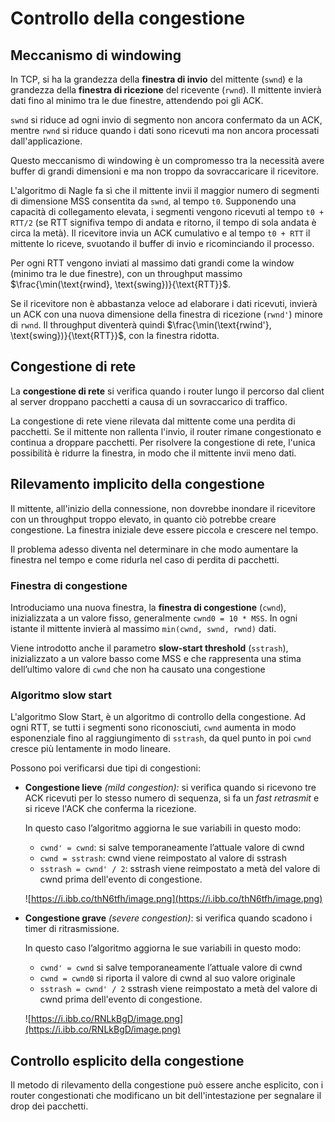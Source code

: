 ﻿# Controllo della congestione

## Meccanismo di windowing

In TCP, si ha la grandezza della **finestra di invio** del mittente (`swnd`) e la grandezza della **finestra di ricezione** del ricevente (`rwnd`). Il mittente invierà dati fino al minimo tra le due finestre, attendendo poi gli ACK.

`swnd` si riduce ad ogni invio di segmento non ancora confermato da un ACK, mentre `rwnd` si riduce quando i dati sono ricevuti ma non ancora processati dall'applicazione.

Questo meccanismo di windowing è un compromesso tra la necessità avere buffer di grandi dimensioni e ma non troppo da sovraccaricare il ricevitore.

L'algoritmo di Nagle fa sì che il mittente invii il maggior numero di segmenti di dimensione MSS consentita da `swnd`, al tempo `t0`. Supponendo una capacità di collegamento elevata, i segmenti vengono ricevuti al tempo `t0 + RTT/2` (se RTT signifiva tempo di andata e ritorno, il tempo di sola andata è circa la metà). Il ricevitore invia un ACK cumulativo e al tempo `t0 + RTT` il mittente lo riceve, svuotando il buffer di invio e ricominciando il processo.

Per ogni RTT vengono inviati al massimo dati grandi come la window (minimo tra le due finestre), con un throughput massimo $\frac{\min(\text{rwind}, \text{swing})}{\text{RTT}}$.

Se il ricevitore non è abbastanza veloce ad elaborare i dati ricevuti, invierà un ACK con una nuova dimensione della finestra di ricezione (`rwnd'`) minore di `rwnd`.  Il throughput diventerà quindi $\frac{\min(\text{rwind'}, \text{swing})}{\text{RTT}}$, con la finestra ridotta.

## Congestione di rete

La **congestione di rete** si verifica quando i router lungo il percorso dal client al server droppano pacchetti a causa di un sovraccarico di traffico.

La congestione di rete viene rilevata dal mittente come una perdita di pacchetti. Se il mittente non rallenta l'invio, il router rimane congestionato e continua a droppare pacchetti. Per risolvere la congestione di rete, l'unica possibilità è ridurre la finestra, in modo che il mittente invii meno dati.

## Rilevamento implicito della congestione

Il mittente, all'inizio della connessione, non dovrebbe inondare il ricevitore con un throughput troppo elevato, in quanto ciò potrebbe creare congestione. La finestra iniziale deve essere piccola e crescere nel tempo.

Il problema adesso diventa nel determinare in che modo aumentare la finestra nel tempo e come ridurla nel caso di perdita di pacchetti.

### Finestra di congestione

Introduciamo una nuova finestra, la **finestra di congestione** (`cwnd`), inizializzata a un valore fisso, generalmente `cwnd0 = 10 * MSS`. In ogni istante il mittente invierà al massimo `min(cwnd, swnd, rwnd)` dati.

Viene introdotto anche il parametro **slow-start threshold** (`sstrash`), inizializzato a un valore basso come MSS e che rappresenta una stima dell’ultimo valore di `cwnd` che non ha causato una congestione

### Algoritmo slow start

L'algoritmo Slow Start, è un algoritmo di controllo della congestione. Ad ogni RTT, se tutti i segmenti sono riconosciuti, `cwnd` aumenta in modo esponenziale fino al raggiungimento di `sstrash`, da quel punto in poi `cwnd` cresce più lentamente in modo lineare.

Possono poi verificarsi due tipi di congestioni:

- **Congestione lieve** *(mild congestion):* si verifica quando si ricevono tre ACK ricevuti per lo stesso numero di sequenza, si fa un *fast retrasmit* e si riceve l'ACK che conferma la ricezione.
    
    In questo caso l’algoritmo aggiorna le sue variabili in questo modo:
    
    - `cwnd' = cwnd`: si salve temporaneamente l’attuale valore di cwnd
    - `cwnd = sstrash`: cwnd viene reimpostato al valore di sstrash
    - `sstrash = cwnd' / 2`: sstrash viene reimpostato a metà del valore di cwnd prima dell'evento di congestione.
    
    ![https://i.ibb.co/thN6tfh/image.png](https://i.ibb.co/thN6tfh/image.png)
    
- **Congestione grave** *(severe congestion)*: si verifica quando scadono i timer di ritrasmissione.
    
    In questo caso l’algoritmo aggiorna le sue variabili in questo modo:
    
    - `cwnd' = cwnd` si salve temporaneamente l’attuale valore di cwnd
    - `cwnd = cwnd0` si riporta il valore di cwnd al suo valore originale
    - `sstrash = cwnd' / 2` sstrash viene reimpostato a metà del valore di cwnd prima dell'evento di congestione.
    
    ![https://i.ibb.co/RNLkBgD/image.png](https://i.ibb.co/RNLkBgD/image.png)
    

## Controllo esplicito della congestione

Il metodo di rilevamento della congestione può essere anche esplicito, con i router congestionati che modificano un bit dell'intestazione per segnalare il drop dei pacchetti.
